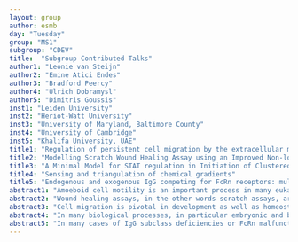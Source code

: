 ```yaml
---
layout: group
author: esmb
day: "Tuesday"
group: "MS1"
subgroup: "CDEV"
title:  "Subgroup Contributed Talks"
author1: "Leonie van Steijn"
author2: "Emine Atici Endes"
author3: "Bradford Peercy"
author4: "Ulrich Dobramysl"
author5: "Dimitris Goussis"
inst1: "Leiden University"
inst2: "Heriot-Watt University"
inst3: "University of Maryland, Baltimore County"
inst4: "University of Cambridge"
inst5: "Khalifa University, UAE"
title1: "Regulation of persistent cell migration by the extracellular matrix"
title2: "Modelling Scratch Wound Healing Assay using an Improved Non-local Equation"
title3: "A Minimal Model for STAT regulation in Initiation of Clustered Border Cell Migration"
title4: "Sensing and triangulation of chemical gradients"
title5: "Endogenous and exogenous IgG competing for FcRn receptors: multi-scale analysis"
abstract1: "Amoeboid cell motility is an important process in many eukaryotic cell types such as immune cells. Adequate immune cell motility is necessary to clear infections. The motility of cells is affected by interaction with the extracellular matrix (ECM) as well as by chemoattractants and other molecular signals. To study cell-ECM interactions, we consider two situations that we study using a combination of experiments and mathematical modeling. These two environmental cues are also present for in vivo immune cells as they move through tissue filled with other cells and ECM. First is topotaxis where cell motion is guided by the topography of the environment. As a model of amoeboid cell motility through pores in the ECM, we study the motility of Dictyostelium discoideum cells on a substrate covered with microscopic pillars. The pillars are spaced widely enough to let the cells through and there is a gradient from densely packed pillars to more widely spaced pillars. Here the cells perform a random walk with a slight drift to the more widely spaced area. Using a Cellular Potts model, we study how cell persistence mode affect topotaxis using the actin-derived persistence of the Act-model and an active Brownian particle-based persistence. We find that both modes result in topotactic drift comparable to the experimentally found drift, but the actin-based persistent cells show a more efficient drift. Next we study how ECMs of more dense structure affect the motility of B-lymphocytes. B-lymphocytes show different motitility modes on different matrices: a slow but persistent random walk on collagen IV with low cell-ECM contact area and a faster Brownian walk on fibronectin with high cell-ECM contact area. Expanding the Act-model with cell-ECM bonds that can form, grow and shrink, and rupture, we can obtain different cell motion with by using different rupture energies and new bond formation. Simulated cells mostly show a persistent random walk, with low persistence and low diffusivity for poorly attached cells, and high persistence and high diffusivity for dynamically attached cells. Cells with sustained attachement show pivoting behaviour which was persistent in short time-scales, but subdiffusive on long time scales. We conclude that cell-ECM interactions can affect cell motility in multiple ways. ECM pores can steer cells from denser to looser ECM areas through topotaxis, whereas attachment to the ECM can alter the motility type of cells. Combined, these cues could lead to a range of different possible motility types. How in vivo cells integrate these cues together with other cues such as chemokine signalling is subject for further studies." 
abstract2: "Wound healing assays, in the other words scratch assays, are based on observing cells migrate into a wound or open space created an artificial scratch on a monolayer of cells. The assays are commonly used to quantify the rate of gap closure, which is a measure of the speed of the collective motion of cells and they are able to evaluate cell migration usefully in vitro wound healing. Obviously, the actual wound is more complex than the wound is done by making a scratch on a cell monolayer, however; the scratch wound assay is a technically simple, inexpensive, and fast method for analysis of cell migration and does allow modeling and testing of cell migration under well-defined conditions. We introduce a novel continuum model that extended the derived continuous model of a single population of cells. To derive our continuum model, we consider an integro-advection-diffusion-reaction equation for the adhesion of the single-cell motility in one dimension.  And in this specific study, we analyse the applicability of our model to scratch-wound healing assay based on some experimented cases."
abstract3: "Cell migration is pivotal in development as well as homeostasis, immune function, and pathology.  It is important to understand the molecular activity that allows some cells to assume the migratory cell fate.  The critical interaction we consider, in Drosophila melanogaster, is between the well-conserved Signal Transducer and Activator of Transcription (STAT) and downstream transcription factors Apontic (APT) and Slow Border Cells (SLBO).  We derive a detailed mechanistic mathematical model and then reduce it to the three main transcription factors.  The reduction maintains the steady state behavior including a bistable switch between stationary and migratory states.  However, the basins of attraction vary, and the manifolds separating the basins can be associated with delays in cell fate decisions.  Experiments with miRNA disruption of cell migration compare well with the equivalent model manipulation."
abstract4: "In many biological processes, in particular embryonic and brain development, cells need to follow chemical gradients to arrive at a precise location. They need to determine the direction and position of sources releasing diffusing molecular guidance cues from information gathered by receptors located on the cell membrane. Using matched asymptotics, we developed a model that relates the chemical fluxes to receptors to the gradient source position. We learned that simple direction sensing using comparison of fluxes is strongly limited. In contrast, full recovery of the gradient source position from receptor fluxes is possible even over relatively large distances. We quantify the uncertainty associated with location triangulation and show how the accuracy depends on the number and distribution of receptors."
abstract5: "In many cases of IgG subclass deficiencies or FcRn malfunction, it is desired to elevate the levels of IgG, in order to strengthen the immune system. Conversely, in cases in which pathogenic or excess IgG antibodies are the aetiological agents, it is desirable to lower the IgG levels, in order to alleviate the symptoms; as in autoimmune diseases. One of the most efficient approaches to decrease the pathogenic IgG levels is to enhance its catabolism by administering recombinant IgG, which competes with the endogenous for the binding to the FcRn receptor. It was shown experimentally that the administration of exogenous IgG with high affinity, delivers better results in enhancing the degradation of the endogenous pathogenic IgG, than the classical intravenous immunoglobulin (IVIG) treatment, which is only effective in high doses. In this study, the competing interactions of the exogenous IgG and endogenous (pathogenic) IgG, when binding with the FcRn receptor are analyzed, on the basis of the model proposed in. A multi- scale analysis is carried out by employing the Computational Singular Perturbation (CSP) algorithmic methodology. With this algorithm, the constraints that develop progressively, form the start of the process to the fixed point, are identified, along with the reduced model that governs the evolution of the system within these constraints. CSP provides the tools for system-level understanding, by identifying the physical processes that (i) contribute to the emergence of the constraints (equilibria), (ii) drive the slow evolution of the system within these constraints and (iii) are responsible for the development of the fast and slow timescales in the dynamics of the model. The objective of this manuscript is to provide meaningful insights regarding the dynamical properties of the competitive binding of the endogenous and exogenous IgG with the FcRn receptor. Given that the modulation of the IgG-FcRn interaction allows for the control of the IgG half- life, the analysis provides a guideline to engineer effective recombinant IgG antibodies, in order to reduce the endogenous IgG levels."
---
```



